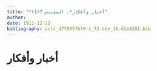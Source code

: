 ```yaml
---
title: "*أخبار وأفكار*. المقتبس 7(1)"
author: 
date: 1911-12-22
bibliography: oclc_4770057679-i_72-div_10.d1e4281.bib
---
```




#  أخبار وأفكار 

